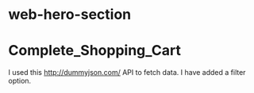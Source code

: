 # web-hero-section

# Complete_Shopping_Cart
  I used this http://dummyjson.com/ API to fetch data. I have added a filter option. 
